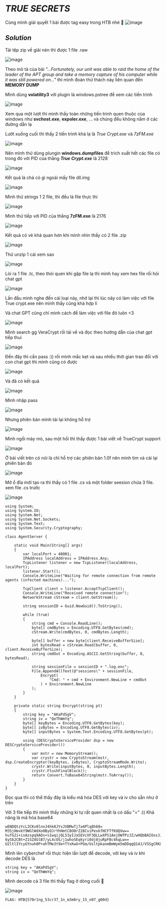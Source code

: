 # _TRUE SECRETS_
Cùng mình giải quyết 1 bài được tag easy trong HTB nhé 🙉
![image](https://github.com/4venger/CTF-writeups/blob/main/HTB/Screenshot%202025-01-15%20031111.png)
## _Solution_
Tải tệp zip về giải nén thì được 1 file .raw

![image](https://github.com/user-attachments/assets/549c1ef3-aff8-4cf4-94b0-8e01868e9213)

Theo mô tả của bài _"...Fortunately, our unit was able to raid the home of the leader of the APT group and take a memory capture of his computer while it was still powered on..."_ thì mình đoán thử thách này liên quan đến **MEMORY DUMP**

Mình dùng **volatility3** với plugin là windows.pstree để xem các tiến trình

![image](https://github.com/user-attachments/assets/f9b50a22-9aef-4766-8353-6ee47772a52e)

Xem qua một lượt thì mình thấy toàn những tiến trình quen thuộc của windows như **svchost.exe**, **expoler.exe**, ... và chúng đều không nằm ở các đường dẫn lạ

Lướt xuống cuối thì thấy 2 tiến trình khá lạ là *True Crypt.exe* và *7zFM.exe*

![image](https://github.com/user-attachments/assets/7baf7c5b-fdb8-4298-b803-963b1a9271ab)

Nên mình thử dùng plungin **windows.dumpfiles** để trích xuất hết các file có trong đó với PID của thằng ***True Crypt.exe*** là 2128

![image](https://github.com/user-attachments/assets/9c9df0ff-261f-455d-a0ee-4fc64eacf6bc)

Kết quả là chả có gì ngoài mấy file dll.img

![image](https://github.com/user-attachments/assets/39328d9f-f9b6-4af8-9337-c73359c4bced)

Mình thử strings 1 2 file, thì đều là file thực thi

![image](https://github.com/user-attachments/assets/32915582-8999-4f78-9e97-e6fbda6d9325)

Mình thử tiếp với PID của thằng **7zFM.exe** là 2176

![image](https://github.com/user-attachments/assets/11545599-9d50-4b30-85e3-78915d54e32b)

Kết quả có vẻ khả quan hơn khi mình nhìn thấy có 2 file .zip

![image](https://github.com/user-attachments/assets/74910e5b-8420-439a-a7d1-90a7216cbfca)

Thử unzip 1 cái xem sao

![image](https://github.com/user-attachments/assets/3ca72934-c902-45ca-b7eb-d490ff034326)

Lòi ra 1 file .tc, theo thói quen khi gặp file lạ thì mình hay xem hex file rồi hỏi chat gpt

![image](https://github.com/user-attachments/assets/da372265-189e-4404-8f7b-88851aa16e6d)

Lần đầu mình nghe đến cái loại này, nhớ lại thì lúc nãy có làm việc với file True crypt.exe nên mình thấy cũng khá hợp lí

Và chat GPT cũng chỉ mình cách để làm việc với file đó luôn <3

![image](https://github.com/user-attachments/assets/f43ea845-502d-47c3-8581-e93bbac1ccbc)

Mình search gg VeraCrypt rồi tải về và đọc theo hướng dẫn của chat gpt tiếp thui

![image](https://github.com/user-attachments/assets/7771741c-ef4a-46f8-a3e0-f0ad9f0b78d9)

Đến đây thì cần pass :)) rồi mình mắc kẹt và sau nhiều thời gian trao đổi với con chat gpt thì mình cũng có được

![image](https://github.com/user-attachments/assets/3e4ff448-bbec-4243-9b2b-b871650cdefe)

Và đã có kết quả 

![image](https://github.com/user-attachments/assets/588f9296-e239-43c2-82c8-df9b0f70d8b3)

Mình nhập pass

![image](https://github.com/user-attachments/assets/7625d0a6-3645-43f2-b56b-fe5fea0c8ec0)

Nhưng phiên bản mình tải lại không hỗ trợ

![image](https://github.com/user-attachments/assets/debe148e-1c0f-4330-bf07-9b91f8f2e9b0)

Mình ngồi mày mò, sau một hồi thì thấy được 1 bài viết về TrueCrypt support

![image](https://github.com/user-attachments/assets/79158bc2-350f-4b34-a128-aee280efa3e1)

Ở bài viết trên có nói là chỉ hỗ trợ các phiên bản 1.0f nên mình tìm và cài lại phiên bản đó

![image](https://github.com/user-attachments/assets/25085a8d-0e0c-4d13-ad35-d16194489ca8)

Mở ổ đĩa mới tạo ra thì thấy có 1 file .cs và một folder seesion chứa 3 file. xem file .cs trước

![image](https://github.com/user-attachments/assets/543bb8dd-5b7c-42b2-a6c9-e1423bbb2f9a)

```
using System;
using System.IO;
using System.Net;
using System.Net.Sockets;
using System.Text;
using System.Security.Cryptography;

class AgentServer {
  
    static void Main(String[] args)
    {
        var localPort = 40001;
        IPAddress localAddress = IPAddress.Any;
        TcpListener listener = new TcpListener(localAddress, localPort);
        listener.Start();
        Console.WriteLine("Waiting for remote connection from remote agents (infected machines)...");
    
        TcpClient client = listener.AcceptTcpClient();
        Console.WriteLine("Received remote connection");
        NetworkStream cStream = client.GetStream();
    
        string sessionID = Guid.NewGuid().ToString();
    
        while (true)
        {
            string cmd = Console.ReadLine();
            byte[] cmdBytes = Encoding.UTF8.GetBytes(cmd);
            cStream.Write(cmdBytes, 0, cmdBytes.Length);
            
            byte[] buffer = new byte[client.ReceiveBufferSize];
            int bytesRead = cStream.Read(buffer, 0, client.ReceiveBufferSize);
            string cmdOut = Encoding.ASCII.GetString(buffer, 0, bytesRead);
            
            string sessionFile = sessionID + ".log.enc";
            File.AppendAllText(@"sessions\" + sessionFile, 
                Encrypt(
                    "Cmd: " + cmd + Environment.NewLine + cmdOut
                ) + Environment.NewLine
            );
        }
    }
    
    private static string Encrypt(string pt)
    {
        string key = "AKaPdSgV";
        string iv = "QeThWmYq";
        byte[] keyBytes = Encoding.UTF8.GetBytes(key);
        byte[] ivBytes = Encoding.UTF8.GetBytes(iv);
        byte[] inputBytes = System.Text.Encoding.UTF8.GetBytes(pt);
        
        using (DESCryptoServiceProvider dsp = new DESCryptoServiceProvider())
        {
            var mstr = new MemoryStream();
            var crystr = new CryptoStream(mstr, dsp.CreateEncryptor(keyBytes, ivBytes), CryptoStreamMode.Write);
            crystr.Write(inputBytes, 0, inputBytes.Length);
            crystr.FlushFinalBlock();
            return Convert.ToBase64String(mstr.ToArray());
        }
    }
}
```
Đọc qua thì có thể thấy đây là kiểu mã hóa DES với key và iv cho sẵn như ở trên

Với 3 file tiếp thì mình thấy những kí tự rất quen nhất là có dấu "=" :)) Khả năng là mã hóa base64

```
wENDQtzYcL3CKv0lnnJ4hk0JYvJVBMwTj7a4Plq8h68=
M35jHmvkY9WGlWdXo0ByOJrYhHmtC8O0rZ28CviPexkfHCFTfKUQVw==
hufGZi+isAzspq9AOs+sIwqijQL53yIJa5EVcXF3QLLwXPS1AejOWfPzJZ/wHQbBAIOxsJJIcFq0+83hkFcz+Jz9HAGl8oDianTHILnUlzl1oEc30scurf41lEg+KSu/6orcZQl3Bws=
6ySb2CBt+Z1SZ4GlB7/yL4cOS/j1whoSEqkyri0dj0juRpFBc4kqLw==
U2ltlIYcyGYnuh0P+ahTMe3t9e+TYxKwU+PGm/UsltpkanmBmWym5mDDqqQ14J/VSSgCRKXn/E+DKaxmNc9PpPOG1vZndmflMUnuTUzbiIdHBUAEOWMO8wVCufhanIdN56BhtczjrJS5HRvl9NwE/FNkLGZt6HQNSgDRzrpY0mseJHjTbkal6nh226f43X3ZihIF4sdLn7l766ZksE9JDASBi7qEotE7f0yxEbStNOZ1QPDchKVFkw==

```
Mình lên cyberchef rồi thực hiện lần lượt để decode, với key và iv khi decode DES là 

```
string key = "AKaPdSgV";
string iv = "QeThWmYq";
```
Mình decode cả 3 file thì thấy flag ở dòng cuối 🙈

![image](https://github.com/user-attachments/assets/132dd15e-ad82-4189-8329-ac8692bd1473)


```
FLAG: HTB{570r1ng_53cr37_1n_m3m0ry_15_n07_g00d}
```
